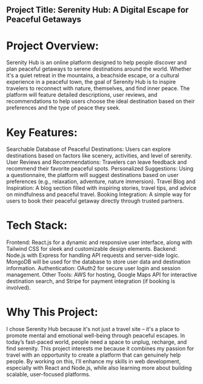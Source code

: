 ## Project Title: Serenity Hub: A Digital Escape for Peaceful Getaways

# Project Overview:
   Serenity Hub is an online platform designed to help people discover and plan peaceful getaways to serene destinations around the world. Whether it's a quiet retreat in the mountains, a beachside escape, or a cultural experience in a peaceful town, the goal of Serenity Hub is to inspire travelers to reconnect with nature, themselves, and find inner peace. The platform will feature detailed descriptions, user reviews, and recommendations to help users choose the ideal destination based on their preferences and the type of peace they seek.

# Key Features:

Searchable Database of Peaceful Destinations: Users can explore destinations based on factors like scenery, activities, and level of serenity.
User Reviews and Recommendations: Travelers can leave feedback and recommend their favorite peaceful spots.
Personalized Suggestions: Using a questionnaire, the platform will suggest destinations based on user preferences (e.g., relaxation, adventure, nature immersion).
Travel Blog and Inspiration: A blog section filled with inspiring stories, travel tips, and advice on mindfulness and peaceful travel.
Booking Integration: A simple way for users to book their peaceful getaway directly through trusted partners.
# Tech Stack:

Frontend: React.js for a dynamic and responsive user interface, along with Tailwind CSS for sleek and customizable design elements.
Backend: Node.js with Express for handling API requests and server-side logic. MongoDB will be used for the database to store user data and destination information.
Authentication: OAuth2 for secure user login and session management.
Other Tools: AWS for hosting, Google Maps API for interactive destination search, and Stripe for payment integration (if booking is involved).
# Why This Project:
I chose Serenity Hub because it's not just a travel site – it's a place to promote mental and emotional well-being through peaceful escapes. In today’s fast-paced world, people need a space to unplug, recharge, and find serenity. This project interests me because it combines my passion for travel with an opportunity to create a platform that can genuinely help people. By working on this, I’ll enhance my skills in web development, especially with React and Node.js, while also learning more about building scalable, user-focused platforms.
